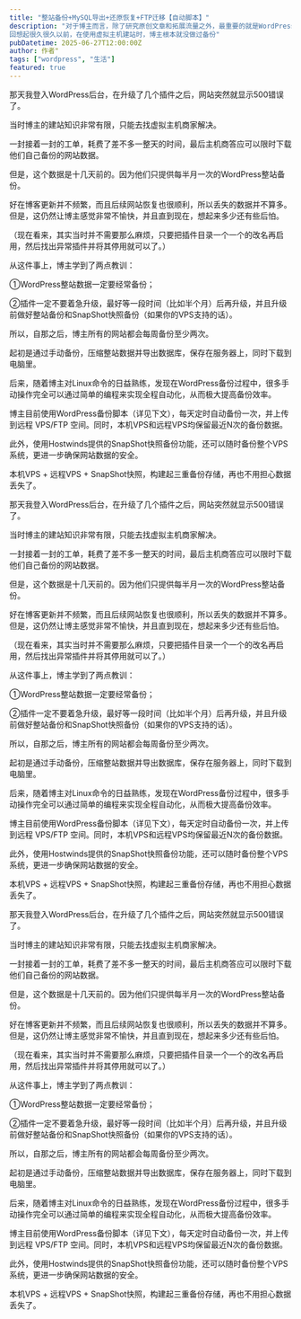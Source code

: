 ```yaml
---
title: "整站备份+MySQL导出+还原恢复+FTP迁移【自动脚本】"
description: "对于博主而言，除了研究原创文章和拓展流量之外，最重要的就是WordPress备份了。
回想起很久很久以前，在使用虚拟主机建站时，博主根本就没做过备份"
pubDatetime: 2025-06-27T12:00:00Z
author: 作者"
tags: ["wordpress", "生活"]
featured: true
---
```

那天我登入WordPress后台，在升级了几个插件之后，网站突然就显示500错误了。

当时博主的建站知识非常有限，只能去找虚拟主机商家解决。

一封接着一封的工单，耗费了差不多一整天的时间，最后主机商答应可以限时下载他们自己备份的网站数据。

但是，这个数据是十几天前的。因为他们只提供每半月一次的WordPress整站备份。

好在博客更新并不频繁，而且后续网站恢复也很顺利，所以丢失的数据并不算多。但是，这仍然让博主感觉非常不愉快，并且直到现在，想起来多少还有些后怕。

（现在看来，其实当时并不需要那么麻烦，只要把插件目录一个一个的改名再启用，然后找出异常插件并将其停用就可以了。）

从这件事上，博主学到了两点教训：

①WordPress整站数据一定要经常备份；

②插件一定不要着急升级，最好等一段时间（比如半个月）后再升级，并且升级前做好整站备份和SnapShot快照备份（如果你的VPS支持的话）。

所以，自那之后，博主所有的网站都会每周备份至少两次。

起初是通过手动备份，压缩整站数据并导出数据库，保存在服务器上，同时下载到电脑里。

后来，随着博主对Linux命令的日益熟练，发现在WordPress备份过程中，很多手动操作完全可以通过简单的编程来实现全程自动化，从而极大提高备份效率。

博主目前使用WordPress备份脚本（详见下文），每天定时自动备份一次，并上传到远程 VPS/FTP 空间。同时，本机VPS和远程VPS均保留最近N次的备份数据。

此外，使用Hostwinds提供的SnapShot快照备份功能，还可以随时备份整个VPS系统，更进一步确保网站数据的安全。

本机VPS + 远程VPS + SnapShot快照，构建起三重备份存储，再也不用担心数据丢失了。

那天我登入WordPress后台，在升级了几个插件之后，网站突然就显示500错误了。

当时博主的建站知识非常有限，只能去找虚拟主机商家解决。

一封接着一封的工单，耗费了差不多一整天的时间，最后主机商答应可以限时下载他们自己备份的网站数据。

但是，这个数据是十几天前的。因为他们只提供每半月一次的WordPress整站备份。

好在博客更新并不频繁，而且后续网站恢复也很顺利，所以丢失的数据并不算多。但是，这仍然让博主感觉非常不愉快，并且直到现在，想起来多少还有些后怕。

（现在看来，其实当时并不需要那么麻烦，只要把插件目录一个一个的改名再启用，然后找出异常插件并将其停用就可以了。）

从这件事上，博主学到了两点教训：

①WordPress整站数据一定要经常备份；

②插件一定不要着急升级，最好等一段时间（比如半个月）后再升级，并且升级前做好整站备份和SnapShot快照备份（如果你的VPS支持的话）。

所以，自那之后，博主所有的网站都会每周备份至少两次。

起初是通过手动备份，压缩整站数据并导出数据库，保存在服务器上，同时下载到电脑里。

后来，随着博主对Linux命令的日益熟练，发现在WordPress备份过程中，很多手动操作完全可以通过简单的编程来实现全程自动化，从而极大提高备份效率。

博主目前使用WordPress备份脚本（详见下文），每天定时自动备份一次，并上传到远程 VPS/FTP 空间。同时，本机VPS和远程VPS均保留最近N次的备份数据。

此外，使用Hostwinds提供的SnapShot快照备份功能，还可以随时备份整个VPS系统，更进一步确保网站数据的安全。

本机VPS + 远程VPS + SnapShot快照，构建起三重备份存储，再也不用担心数据丢失了。

那天我登入WordPress后台，在升级了几个插件之后，网站突然就显示500错误了。

当时博主的建站知识非常有限，只能去找虚拟主机商家解决。

一封接着一封的工单，耗费了差不多一整天的时间，最后主机商答应可以限时下载他们自己备份的网站数据。

但是，这个数据是十几天前的。因为他们只提供每半月一次的WordPress整站备份。

好在博客更新并不频繁，而且后续网站恢复也很顺利，所以丢失的数据并不算多。但是，这仍然让博主感觉非常不愉快，并且直到现在，想起来多少还有些后怕。

（现在看来，其实当时并不需要那么麻烦，只要把插件目录一个一个的改名再启用，然后找出异常插件并将其停用就可以了。）

从这件事上，博主学到了两点教训：

①WordPress整站数据一定要经常备份；

②插件一定不要着急升级，最好等一段时间（比如半个月）后再升级，并且升级前做好整站备份和SnapShot快照备份（如果你的VPS支持的话）。

所以，自那之后，博主所有的网站都会每周备份至少两次。

起初是通过手动备份，压缩整站数据并导出数据库，保存在服务器上，同时下载到电脑里。

后来，随着博主对Linux命令的日益熟练，发现在WordPress备份过程中，很多手动操作完全可以通过简单的编程来实现全程自动化，从而极大提高备份效率。

博主目前使用WordPress备份脚本（详见下文），每天定时自动备份一次，并上传到远程 VPS/FTP 空间。同时，本机VPS和远程VPS均保留最近N次的备份数据。

此外，使用Hostwinds提供的SnapShot快照备份功能，还可以随时备份整个VPS系统，更进一步确保网站数据的安全。

本机VPS + 远程VPS + SnapShot快照，构建起三重备份存储，再也不用担心数据丢失了。

